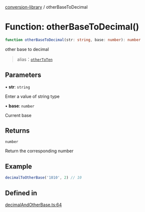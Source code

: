 [conversion-library](../globals.md) / otherBaseToDecimal

# Function: otherBaseToDecimal()

```ts
function otherBaseToDecimal(str: string, base: number): number
```

other base to decimal

> alias：[`otherToTen`](otherToTen)

## Parameters

• **str**: `string`

Enter a value of string type

• **base**: `number`

Current base

## Returns

`number`

Return the corresponding number

## Example

```ts
decimalToOtherBase('1010', 2) // 10
```

## Defined in

[decimalAndOtherBase.ts:64](https://github.com/fxss5201/conversion-library/blob/36b7f6e03c331c9a7b909e428a7e604c93f92f63/lib/decimal-conversion/decimalAndOtherBase.ts#L64)
